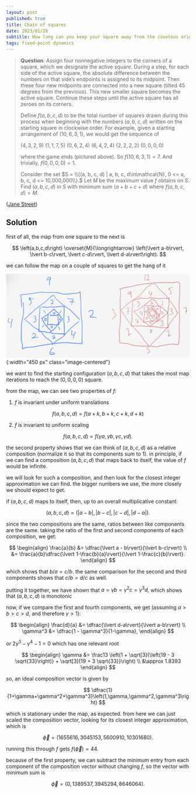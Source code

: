 ```yaml
---
layout: post
published: true
title: Chain of squares 
date: 2023/01/28
subtitle: How long can you keep your square away from the covetous origin?
tags: fixed-point dynamics 
---
```


>**Question**:
>Assign four nonnegative integers to the corners of a square, which we designate the active square. During a step, for each side of the active square, the absolute difference between the numbers on that side’s endpoints is assigned to its midpoint. Then these four new midpoints are connected into a new square (tilted 45 degrees from the previous). This new smaller square becomes the active square. Continue these steps until the active square has all zeroes on its corners.
>
>Define $f(a, b, c, d)$ to be the total number of squares drawn during this process when beginning with the numbers $(a, b, c, d)$ written on the starting square in clockwise order. For example, given a starting arrangement of $(10, 6, 3, 1),$ we would get the sequence of
>
>$(4, 3, 2, 9)$
>$(1, 1, 7, 5)$
>$(0, 6, 2, 4)$
>$(6, 4, 2, 4)$
>$(2, 2, 2, 2)$
>$(0, 0, 0, 0)$
>
>where the game ends (pictured above). So $f(10, 6, 3, 1) = 7.$ And trivially, $f(0, 0, 0, 0) = 1.$
>
>Consider the set $S = \\{(a, b, c, d) | a, b, c, d\in\mathcal{N}, 0 <= a, b, c, d <= 10,000,000\\}.$ Let $M$ be the maximum value $f$ obtains on $S.$ Find $(a, b, c, d)$ in $S$ with minimum sum $(a+b+c+d)$ where $f(a, b, c, d) = M.$

<!--more-->

([Jane Street](https://www.janestreet.com/puzzles/current-puzzle/))

## Solution

first of all, the map from one square to the next is 

$$ \left(a,b,c,d\right) \overset{M}{\longrightarrow} \left(\lvert a-b\rvert, \lvert b-c\rvert, \lvert c-d\rvert, \lvert d-a\rvert\right). $$

<!-- from this we can see two properties of the map:

1. the map is  -->

we can follow the map on a couple of squares to get the hang of it

![drawing of squares](/img/2023-01-30-square-drawing.png){:width="450 px" class="image-centered"}

we want to find the starting configuration $(a,b,c,d)$ that takes the most map iterations to reach the $\left(0,0,0,0\right)$ square. 

from the map, we can see two properties of $f$:

1. $f$ is invariant under uniform translations

$$ f(a,b,c,d) = f(a+k,b+k,c+k,d+k) $$
  
2. $f$ is invariant to uniform scaling

$$ f(a,b,c,d) = f(\gamma a, \gamma b, \gamma c, \gamma d). $$

the second property shows that we can think of $(a,b,c,d)$ as a relative composition (normalize it so that its components sum to $1$). in principle, if we can find a composition $(a,b,c,d)$ that maps back to itself, the value of $f$ would be infinite. 

we will look for such a composition, and then look for the closest integer approximation we can find. the bigger numbers we use, the more closely we should expect to get.

if $(a,b,c,d)$ maps to itself, then, up to an overall multiplicative constant:

$$ (a,b,c,d) = \left(\lvert a-b\rvert, \lvert b-c\rvert, \lvert c-d\rvert, \lvert d-a\rvert\right). $$

since the two compositions are the same, ratios between like components are the same. taking the ratio of the first and second components of each composition, we get:

$$
  \begin{align} 
      \frac{a}{b} &= \dfrac{\lvert a - b\rvert}{\lvert b-c\rvert} \\
    &= \frac{a}{b}\dfrac{\lvert 1-\frac{b}{a}\rvert}{\lvert 1-\frac{c}{b}\rvert}.
  \end{align}
$$

which shows that $b/a = c/b.$ the same comparison for the second and third components shows that $c/b = d/c$ as well.

putting it together, we have shown that $a = \gamma b = \gamma^2 c = \gamma^3 d,$ which shows that $(a,b,c,d)$ is monotonic

now, if we compare the first and fourth components, we get (assuming $a>b>c>d,$ and therefore $\gamma > 1$):

$$
  \begin{align}
    \frac{d}{a} &= \dfrac{\lvert d-a\rvert}{\lvert a-b\rvert} \\
    \gamma^3 &= \dfrac{1 - \gamma^3}{1-\gamma},
  \end{align}
$$

or $2\gamma^3 -\gamma^4 - 1 = 0$ which has one relevant root

$$
  \begin{align}
    \gamma &= \frac13 \left(1 + \sqrt[3]{\left(19 - 3 \sqrt{33}\right)} + \sqrt[3]{19 + 3 \sqrt{33}}\right) \\
    &\approx 1.8393
  \end{align}
$$

so, an ideal composition vector is given by 

$$ \dfrac{1}{1+\gamma+\gamma^2+\gamma^3}\left(1,\gamma,\gamma^2,\gamma^3\right) $$ 

which is stationary under the map, as expected. from here we can just scaled the composition vector, looking for its closest integer approximation, which is

$$ \vec{\phi} = \left(1655616,3045153,5600910,10301680\right). $$

running this through $f$ gets $f(\vec{\phi}) = 44.$

because of the first property, we can subtract the minimum entry from each component of the composition vector without changing $f,$ so the vector with minimum sum is 

$$ \vec{\phi} = \left(0,1389537,3945294,8646064\right). $$

<br>
